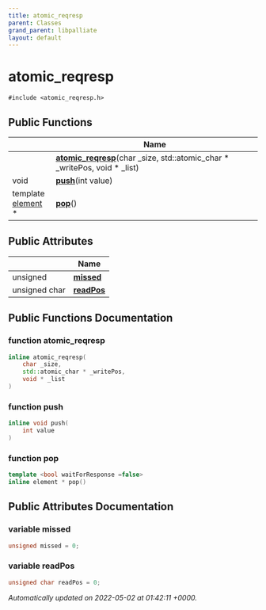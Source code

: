 ```yaml
---
title: atomic_reqresp
parent: Classes
grand_parent: libpalliate
layout: default
---
```


# atomic_reqresp






`#include <atomic_reqresp.h>`

## Public Functions

|                | Name           |
| -------------- | -------------- |
| | **[atomic_reqresp](/libpalliate/generated/Classes/classatomic__reqresp#function-atomic-reqresp)**(char _size, std::atomic_char * _writePos, void * _list) |
| void | **[push](/libpalliate/generated/Classes/classatomic__reqresp#function-push)**(int value) |
| template <bool waitForResponse =false\> <br>[element](/libpalliate/generated/Classes/structelement) * | **[pop](/libpalliate/generated/Classes/classatomic__reqresp#function-pop)**() |

## Public Attributes

|                | Name           |
| -------------- | -------------- |
| unsigned | **[missed](/libpalliate/generated/Classes/classatomic__reqresp#variable-missed)**  |
| unsigned char | **[readPos](/libpalliate/generated/Classes/classatomic__reqresp#variable-readpos)**  |

## Public Functions Documentation

### function atomic_reqresp

```cpp
inline atomic_reqresp(
    char _size,
    std::atomic_char * _writePos,
    void * _list
)
```


### function push

```cpp
inline void push(
    int value
)
```


### function pop

```cpp
template <bool waitForResponse =false>
inline element * pop()
```


## Public Attributes Documentation

### variable missed

```cpp
unsigned missed = 0;
```


### variable readPos

```cpp
unsigned char readPos = 0;
```



_Automatically updated on 2022-05-02 at 01:42:11 +0000._